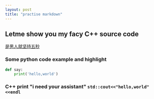 ```yaml
---
layout: post
title: "practise markdown"
---
```

## Letme show you my **facy** C++ source code
[是男人就坚持五秒](https://github.com/xdyangwei/learn-c-)
### Some python code example and highlight

``` python
def say:
    print('hello,world')
```

### C++ print "i need your assistant" ```std::cout<<"hello,world"<<endl```

